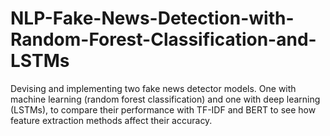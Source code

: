 # NLP-Fake-News-Detection-with-Random-Forest-Classification-and-LSTMs
Devising and implementing two fake news detector models. One with machine learning (random forest classification) and one with deep learning (LSTMs), to compare their performance with TF-IDF and BERT to see how feature extraction methods affect their accuracy.
